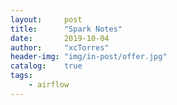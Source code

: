 ```yaml
---
layout:     post
title:      "Spark Notes"
date:       2019-10-04
author:     "xcTorres"
header-img: "img/in-post/offer.jpg"
catalog:    true
tags:
    - airflow
---  
```

